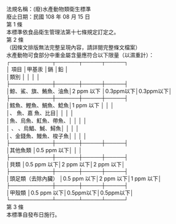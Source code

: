 法規名稱：(廢)水產動物類衛生標準  
廢止日期：民國 108 年 08 月 15 日  
第 1 條  
本標準依食品衛生管理法第十七條規定訂定之。  
第 2 條  
（因條文排版無法完整呈現內容，請詳閱完整條文檔案）  
水產動物可食部分中重金屬含量應符合以下限量（以濕重計）：  
┌───────────┬──────┬─────┬─────┐  
│ 項目 │甲基汞 │鎘 │鉛 │  
│類別 │ │ │ │  
├───────────┼──────┼─────┼─────┤  
│鯨、鯊、旗、鮪魚、油魚│2 ppm 以下 │0.3ppm以下│0.3ppm以下│  
├───────────┼──────┼─────┼─────┤  
│鱈魚、鰹魚、鯛魚、鯰魚│1 ppm 以下 │ │ │  
│、 魚、嘉 魚、比目│ │ │ │  
│魚、烏魚、魟魚、帶魚、│ │ │ │  
│ 、 、烏鯧、鰔、鱘魚│ │ │ │  
│、金錢魚、鰻魚、梭子魚│ │ │ │  
├───────────┼──────┼─────┼─────┤  
│其他魚類 │0.5 ppm 以下│ │ │  
├───────────┼──────┼─────┼─────┤  
│貝類 │0.5 ppm 以下│2 ppm 以下│2 ppm 以下│  
├───────────┼──────┼─────┼─────┤  
│頭足類（去除內臟） │0.5 ppm 以下│2 ppm 以下│1 ppm 以下│  
├───────────┼──────┼─────┼─────┤  
│甲殼類 │0.5 ppm 以下│0.5ppm以下│0.5ppm以下│  
└───────────┴──────┴─────┴─────┘  
第 3 條  
本標準自發布日施行。  


